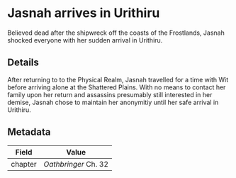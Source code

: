 # Jasnah arrives in Urithiru
Believed dead after the shipwreck off the coasts of the Frostlands, Jasnah shocked everyone with her sudden arrival in Urithiru.

## Details
After returning to to the Physical Realm, Jasnah travelled for a time with Wit before arriving alone at the Shattered Plains. With no means to contact her family upon her return and assassins presumably still interested in her demise, Jasnah chose to maintain her anonymitiy until her safe arrival in Urithiru.

## Metadata
| Field | Value |
| ----- | ----- |
| chapter | *Oathbringer* Ch. 32 |
